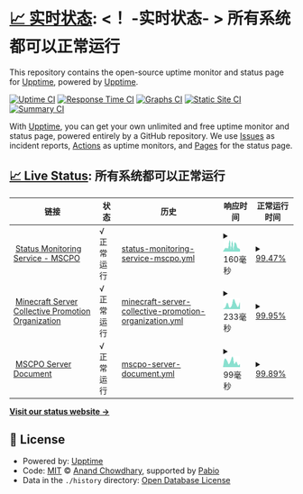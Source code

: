 # [📈 实时状态](https://demo.upptime.js.org): <！ -实时状态- > **所有系统都可以正常运行**

This repository contains the open-source uptime monitor and status page for [Upptime](https://upptime.js.org), powered by [Upptime](https://github.com/upptime/upptime).

[![Uptime CI](https://github.com/MSCPO/Upptime/workflows/Uptime%20CI/badge.svg)](https://github.com/MSCPO/Upptime/actions?query=workflow%3A%22Uptime+CI%22)
[![Response Time CI](https://github.com/MSCPO/Upptime/workflows/Response%20Time%20CI/badge.svg)](https://github.com/MSCPO/Upptime/actions?query=workflow%3A%22Response+Time+CI%22)
[![Graphs CI](https://github.com/MSCPO/Upptime/workflows/Graphs%20CI/badge.svg)](https://github.com/MSCPO/Upptime/actions?query=workflow%3A%22Graphs+CI%22)
[![Static Site CI](https://github.com/MSCPO/Upptime/workflows/Static%20Site%20CI/badge.svg)](https://github.com/MSCPO/Upptime/actions?query=workflow%3A%22Static+Site+CI%22)
[![Summary CI](https://github.com/MSCPO/Upptime/workflows/Summary%20CI/badge.svg)](https://github.com/MSCPO/Upptime/actions?query=workflow%3A%22Summary+CI%22)

With [Upptime](https://upptime.js.org), you can get your own unlimited and free uptime monitor and status page, powered entirely by a GitHub repository. We use [Issues](https://github.com/upptime/upptime/issues) as incident reports, [Actions](https://github.com/MSCPO/Upptime/actions) as uptime monitors, and [Pages](https://demo.upptime.js.org) for the status page.

## [📈 Live Status](https://demo.upptime.js.org): <!--live status--> **所有系统都可以正常运行**

<!--start: status pages-->
<!-- This summary is generated by Upptime (https://github.com/upptime/upptime) -->
<!-- Do not edit this manually, your changes will be overwritten -->
<!-- prettier-ignore -->
| 链接 | 状态 | 历史 | 响应时间 | 正常运行时间 |
| --- | ------ | ------- | ------------- | ------ |
| <img alt="" src="https://icons.duckduckgo.com/ip3/mscpostatus.netlify.app.ico" height="13"> [Status Monitoring Service - MSCPO](https://mscpostatus.netlify.app/) | √ 正常运行 | [status-monitoring-service-mscpo.yml](https://github.com/MSCPO/Upptime/commits/HEAD/history/status-monitoring-service-mscpo.yml) | <details><summary><img alt="响应时间图像" src="./graphs/status-monitoring-service-mscpo/response-time-week.png" height="20"> 160毫秒</summary><br><a href="https://mscpostatus.netlify.app/history/status-monitoring-service-mscpo"><img alt="响应时间 156" src="https://img.shields.io/endpoint?url=https%3A%2F%2Fraw.githubusercontent.com%2FMSCPO%2FUpptime%2FHEAD%2Fapi%2Fstatus-monitoring-service-mscpo%2Fresponse-time.json"></a><br><a href="https://mscpostatus.netlify.app/history/status-monitoring-service-mscpo"><img alt="24 小时响应时间 444" src="https://img.shields.io/endpoint?url=https%3A%2F%2Fraw.githubusercontent.com%2FMSCPO%2FUpptime%2FHEAD%2Fapi%2Fstatus-monitoring-service-mscpo%2Fresponse-time-day.json"></a><br><a href="https://mscpostatus.netlify.app/history/status-monitoring-service-mscpo"><img alt="7 天正常运行时间 160" src="https://img.shields.io/endpoint?url=https%3A%2F%2Fraw.githubusercontent.com%2FMSCPO%2FUpptime%2FHEAD%2Fapi%2Fstatus-monitoring-service-mscpo%2Fresponse-time-week.json"></a><br><a href="https://mscpostatus.netlify.app/history/status-monitoring-service-mscpo"><img alt="30天的正常运行时间 181" src="https://img.shields.io/endpoint?url=https%3A%2F%2Fraw.githubusercontent.com%2FMSCPO%2FUpptime%2FHEAD%2Fapi%2Fstatus-monitoring-service-mscpo%2Fresponse-time-month.json"></a><br><a href="https://mscpostatus.netlify.app/history/status-monitoring-service-mscpo"><img alt="1年的正常运行时间 156" src="https://img.shields.io/endpoint?url=https%3A%2F%2Fraw.githubusercontent.com%2FMSCPO%2FUpptime%2FHEAD%2Fapi%2Fstatus-monitoring-service-mscpo%2Fresponse-time-year.json"></a></details> | <details><summary><a href="https://mscpostatus.netlify.app/history/status-monitoring-service-mscpo">99.47%</a></summary><a href="https://mscpostatus.netlify.app/history/status-monitoring-service-mscpo"><img alt="正常运行时间 99.98%" src="https://img.shields.io/endpoint?url=https%3A%2F%2Fraw.githubusercontent.com%2FMSCPO%2FUpptime%2FHEAD%2Fapi%2Fstatus-monitoring-service-mscpo%2Fuptime.json"></a><br><a href="https://mscpostatus.netlify.app/history/status-monitoring-service-mscpo"><img alt="24 小时正常运行时间 100.00%" src="https://img.shields.io/endpoint?url=https%3A%2F%2Fraw.githubusercontent.com%2FMSCPO%2FUpptime%2FHEAD%2Fapi%2Fstatus-monitoring-service-mscpo%2Fuptime-day.json"></a><br><a href="https://mscpostatus.netlify.app/history/status-monitoring-service-mscpo"><img alt="7 天正常运行时间 99.47%" src="https://img.shields.io/endpoint?url=https%3A%2F%2Fraw.githubusercontent.com%2FMSCPO%2FUpptime%2FHEAD%2Fapi%2Fstatus-monitoring-service-mscpo%2Fuptime-week.json"></a><br><a href="https://mscpostatus.netlify.app/history/status-monitoring-service-mscpo"><img alt="30天的正常运行时间 99.88%" src="https://img.shields.io/endpoint?url=https%3A%2F%2Fraw.githubusercontent.com%2FMSCPO%2FUpptime%2FHEAD%2Fapi%2Fstatus-monitoring-service-mscpo%2Fuptime-month.json"></a><br><a href="https://mscpostatus.netlify.app/history/status-monitoring-service-mscpo"><img alt="1年的正常运行时间 99.98%" src="https://img.shields.io/endpoint?url=https%3A%2F%2Fraw.githubusercontent.com%2FMSCPO%2FUpptime%2FHEAD%2Fapi%2Fstatus-monitoring-service-mscpo%2Fuptime-year.json"></a></details>
| <img alt="" src="https://icons.duckduckgo.com/ip3/mscpo.netlify.app.ico" height="13"> [Minecraft Server Collective Promotion Organization](http://mscpo.netlify.app/) | √ 正常运行 | [minecraft-server-collective-promotion-organization.yml](https://github.com/MSCPO/Upptime/commits/HEAD/history/minecraft-server-collective-promotion-organization.yml) | <details><summary><img alt="响应时间图像" src="./graphs/minecraft-server-collective-promotion-organization/response-time-week.png" height="20"> 233毫秒</summary><br><a href="https://mscpostatus.netlify.app/history/minecraft-server-collective-promotion-organization"><img alt="响应时间 181" src="https://img.shields.io/endpoint?url=https%3A%2F%2Fraw.githubusercontent.com%2FMSCPO%2FUpptime%2FHEAD%2Fapi%2Fminecraft-server-collective-promotion-organization%2Fresponse-time.json"></a><br><a href="https://mscpostatus.netlify.app/history/minecraft-server-collective-promotion-organization"><img alt="24 小时响应时间 45" src="https://img.shields.io/endpoint?url=https%3A%2F%2Fraw.githubusercontent.com%2FMSCPO%2FUpptime%2FHEAD%2Fapi%2Fminecraft-server-collective-promotion-organization%2Fresponse-time-day.json"></a><br><a href="https://mscpostatus.netlify.app/history/minecraft-server-collective-promotion-organization"><img alt="7 天正常运行时间 233" src="https://img.shields.io/endpoint?url=https%3A%2F%2Fraw.githubusercontent.com%2FMSCPO%2FUpptime%2FHEAD%2Fapi%2Fminecraft-server-collective-promotion-organization%2Fresponse-time-week.json"></a><br><a href="https://mscpostatus.netlify.app/history/minecraft-server-collective-promotion-organization"><img alt="30天的正常运行时间 213" src="https://img.shields.io/endpoint?url=https%3A%2F%2Fraw.githubusercontent.com%2FMSCPO%2FUpptime%2FHEAD%2Fapi%2Fminecraft-server-collective-promotion-organization%2Fresponse-time-month.json"></a><br><a href="https://mscpostatus.netlify.app/history/minecraft-server-collective-promotion-organization"><img alt="1年的正常运行时间 181" src="https://img.shields.io/endpoint?url=https%3A%2F%2Fraw.githubusercontent.com%2FMSCPO%2FUpptime%2FHEAD%2Fapi%2Fminecraft-server-collective-promotion-organization%2Fresponse-time-year.json"></a></details> | <details><summary><a href="https://mscpostatus.netlify.app/history/minecraft-server-collective-promotion-organization">99.95%</a></summary><a href="https://mscpostatus.netlify.app/history/minecraft-server-collective-promotion-organization"><img alt="正常运行时间 100.00%" src="https://img.shields.io/endpoint?url=https%3A%2F%2Fraw.githubusercontent.com%2FMSCPO%2FUpptime%2FHEAD%2Fapi%2Fminecraft-server-collective-promotion-organization%2Fuptime.json"></a><br><a href="https://mscpostatus.netlify.app/history/minecraft-server-collective-promotion-organization"><img alt="24 小时正常运行时间 100.00%" src="https://img.shields.io/endpoint?url=https%3A%2F%2Fraw.githubusercontent.com%2FMSCPO%2FUpptime%2FHEAD%2Fapi%2Fminecraft-server-collective-promotion-organization%2Fuptime-day.json"></a><br><a href="https://mscpostatus.netlify.app/history/minecraft-server-collective-promotion-organization"><img alt="7 天正常运行时间 99.95%" src="https://img.shields.io/endpoint?url=https%3A%2F%2Fraw.githubusercontent.com%2FMSCPO%2FUpptime%2FHEAD%2Fapi%2Fminecraft-server-collective-promotion-organization%2Fuptime-week.json"></a><br><a href="https://mscpostatus.netlify.app/history/minecraft-server-collective-promotion-organization"><img alt="30天的正常运行时间 99.99%" src="https://img.shields.io/endpoint?url=https%3A%2F%2Fraw.githubusercontent.com%2FMSCPO%2FUpptime%2FHEAD%2Fapi%2Fminecraft-server-collective-promotion-organization%2Fuptime-month.json"></a><br><a href="https://mscpostatus.netlify.app/history/minecraft-server-collective-promotion-organization"><img alt="1年的正常运行时间 100.00%" src="https://img.shields.io/endpoint?url=https%3A%2F%2Fraw.githubusercontent.com%2FMSCPO%2FUpptime%2FHEAD%2Fapi%2Fminecraft-server-collective-promotion-organization%2Fuptime-year.json"></a></details>
| <img alt="" src="https://icons.duckduckgo.com/ip3/mscpodoc.netlify.app.ico" height="13"> [MSCPO Server Document](https://mscpodoc.netlify.app/) | √ 正常运行 | [mscpo-server-document.yml](https://github.com/MSCPO/Upptime/commits/HEAD/history/mscpo-server-document.yml) | <details><summary><img alt="响应时间图像" src="./graphs/mscpo-server-document/response-time-week.png" height="20"> 99毫秒</summary><br><a href="https://mscpostatus.netlify.app/history/mscpo-server-document"><img alt="响应时间 149" src="https://img.shields.io/endpoint?url=https%3A%2F%2Fraw.githubusercontent.com%2FMSCPO%2FUpptime%2FHEAD%2Fapi%2Fmscpo-server-document%2Fresponse-time.json"></a><br><a href="https://mscpostatus.netlify.app/history/mscpo-server-document"><img alt="24 小时响应时间 41" src="https://img.shields.io/endpoint?url=https%3A%2F%2Fraw.githubusercontent.com%2FMSCPO%2FUpptime%2FHEAD%2Fapi%2Fmscpo-server-document%2Fresponse-time-day.json"></a><br><a href="https://mscpostatus.netlify.app/history/mscpo-server-document"><img alt="7 天正常运行时间 99" src="https://img.shields.io/endpoint?url=https%3A%2F%2Fraw.githubusercontent.com%2FMSCPO%2FUpptime%2FHEAD%2Fapi%2Fmscpo-server-document%2Fresponse-time-week.json"></a><br><a href="https://mscpostatus.netlify.app/history/mscpo-server-document"><img alt="30天的正常运行时间 132" src="https://img.shields.io/endpoint?url=https%3A%2F%2Fraw.githubusercontent.com%2FMSCPO%2FUpptime%2FHEAD%2Fapi%2Fmscpo-server-document%2Fresponse-time-month.json"></a><br><a href="https://mscpostatus.netlify.app/history/mscpo-server-document"><img alt="1年的正常运行时间 149" src="https://img.shields.io/endpoint?url=https%3A%2F%2Fraw.githubusercontent.com%2FMSCPO%2FUpptime%2FHEAD%2Fapi%2Fmscpo-server-document%2Fresponse-time-year.json"></a></details> | <details><summary><a href="https://mscpostatus.netlify.app/history/mscpo-server-document">99.89%</a></summary><a href="https://mscpostatus.netlify.app/history/mscpo-server-document"><img alt="正常运行时间 99.98%" src="https://img.shields.io/endpoint?url=https%3A%2F%2Fraw.githubusercontent.com%2FMSCPO%2FUpptime%2FHEAD%2Fapi%2Fmscpo-server-document%2Fuptime.json"></a><br><a href="https://mscpostatus.netlify.app/history/mscpo-server-document"><img alt="24 小时正常运行时间 100.00%" src="https://img.shields.io/endpoint?url=https%3A%2F%2Fraw.githubusercontent.com%2FMSCPO%2FUpptime%2FHEAD%2Fapi%2Fmscpo-server-document%2Fuptime-day.json"></a><br><a href="https://mscpostatus.netlify.app/history/mscpo-server-document"><img alt="7 天正常运行时间 99.89%" src="https://img.shields.io/endpoint?url=https%3A%2F%2Fraw.githubusercontent.com%2FMSCPO%2FUpptime%2FHEAD%2Fapi%2Fmscpo-server-document%2Fuptime-week.json"></a><br><a href="https://mscpostatus.netlify.app/history/mscpo-server-document"><img alt="30天的正常运行时间 99.98%" src="https://img.shields.io/endpoint?url=https%3A%2F%2Fraw.githubusercontent.com%2FMSCPO%2FUpptime%2FHEAD%2Fapi%2Fmscpo-server-document%2Fuptime-month.json"></a><br><a href="https://mscpostatus.netlify.app/history/mscpo-server-document"><img alt="1年的正常运行时间 99.98%" src="https://img.shields.io/endpoint?url=https%3A%2F%2Fraw.githubusercontent.com%2FMSCPO%2FUpptime%2FHEAD%2Fapi%2Fmscpo-server-document%2Fuptime-year.json"></a></details>

<!--end: status pages-->

[**Visit our status website →**](https://demo.upptime.js.org)

## 📄 License

- Powered by: [Upptime](https://github.com/upptime/upptime)
- Code: [MIT](./LICENSE) © [Anand Chowdhary](https://anandchowdhary.com), supported by [Pabio](https://pabio.com)
- Data in the `./history` directory: [Open Database License](https://opendatacommons.org/licenses/odbl/1-0/)
